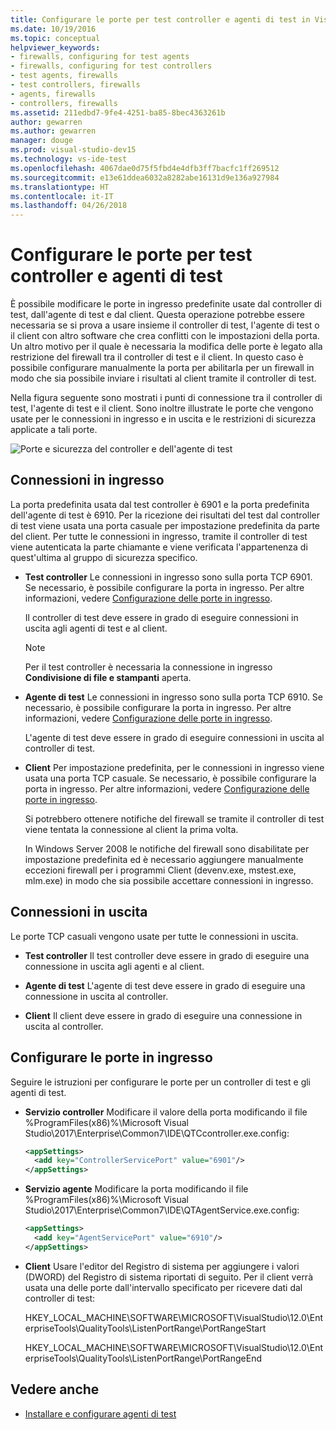 ```yaml
---
title: Configurare le porte per test controller e agenti di test in Visual Studio
ms.date: 10/19/2016
ms.topic: conceptual
helpviewer_keywords:
- firewalls, configuring for test agents
- firewalls, configuring for test controllers
- test agents, firewalls
- test controllers, firewalls
- agents, firewalls
- controllers, firewalls
ms.assetid: 211edbd7-9fe4-4251-ba85-8bec4363261b
author: gewarren
ms.author: gewarren
manager: douge
ms.prod: visual-studio-dev15
ms.technology: vs-ide-test
ms.openlocfilehash: 4067dae0d75f5fbd4e4dfb3ff7bacfc1ff269512
ms.sourcegitcommit: e13e61ddea6032a8282abe16131d9e136a927984
ms.translationtype: HT
ms.contentlocale: it-IT
ms.lasthandoff: 04/26/2018
---
```

# <a name="configure-ports-for-test-controllers-and-test-agents"></a>Configurare le porte per test controller e agenti di test

È possibile modificare le porte in ingresso predefinite usate dal controller di test, dall'agente di test e dal client. Questa operazione potrebbe essere necessaria se si prova a usare insieme il controller di test, l'agente di test o il client con altro software che crea conflitti con le impostazioni della porta. Un altro motivo per il quale è necessaria la modifica delle porte è legato alla restrizione del firewall tra il controller di test e il client. In questo caso è possibile configurare manualmente la porta per abilitarla per un firewall in modo che sia possibile inviare i risultati al client tramite il controller di test.

 Nella figura seguente sono mostrati i punti di connessione tra il controller di test, l'agente di test e il client. Sono inoltre illustrate le porte che vengono usate per le connessioni in ingresso e in uscita e le restrizioni di sicurezza applicate a tali porte.

 ![Porte e sicurezza del controller e dell'agente di test](../test/media/test-controller-agent-firewall.png)

## <a name="incoming-connections"></a>Connessioni in ingresso

La porta predefinita usata dal test controller è 6901 e la porta predefinita dell'agente di test è 6910. Per la ricezione dei risultati del test dal controller di test viene usata una porta casuale per impostazione predefinita da parte del client. Per tutte le connessioni in ingresso, tramite il controller di test viene autenticata la parte chiamante e viene verificata l'appartenenza di quest'ultima al gruppo di sicurezza specifico.

- **Test controller** Le connessioni in ingresso sono sulla porta TCP 6901. Se necessario, è possibile configurare la porta in ingresso. Per altre informazioni, vedere [Configurazione delle porte in ingresso](#ConfigurePorts).

    Il controller di test deve essere in grado di eseguire connessioni in uscita agli agenti di test e al client.

    > [!NOTE]
    > Per il test controller è necessaria la connessione in ingresso **Condivisione di file e stampanti** aperta.

- **Agente di test** Le connessioni in ingresso sono sulla porta TCP 6910. Se necessario, è possibile configurare la porta in ingresso. Per altre informazioni, vedere [Configurazione delle porte in ingresso](#ConfigurePorts).

   L'agente di test deve essere in grado di eseguire connessioni in uscita al controller di test.

- **Client** Per impostazione predefinita, per le connessioni in ingresso viene usata una porta TCP casuale. Se necessario, è possibile configurare la porta in ingresso. Per altre informazioni, vedere [Configurazione delle porte in ingresso](#ConfigurePorts).

   Si potrebbero ottenere notifiche del firewall se tramite il controller di test viene tentata la connessione al client la prima volta.

   In Windows Server 2008 le notifiche del firewall sono disabilitate per impostazione predefinita ed è necessario aggiungere manualmente eccezioni firewall per i programmi Client (devenv.exe, mstest.exe, mlm.exe) in modo che sia possibile accettare connessioni in ingresso.

## <a name="outgoing-connections"></a>Connessioni in uscita

Le porte TCP casuali vengono usate per tutte le connessioni in uscita.

- **Test controller** Il test controller deve essere in grado di eseguire una connessione in uscita agli agenti e al client.

- **Agente di test** L'agente di test deve essere in grado di eseguire una connessione in uscita al controller.

- **Client** Il client deve essere in grado di eseguire una connessione in uscita al controller.

## <a name="configure-the-incoming-ports"></a>Configurare le porte in ingresso

Seguire le istruzioni per configurare le porte per un controller di test e gli agenti di test.

- **Servizio controller** Modificare il valore della porta modificando il file %ProgramFiles(x86)%\Microsoft Visual Studio\2017\Enterprise\Common7\IDE\QTCcontroller.exe.config:

    ```xml
    <appSettings>
      <add key="ControllerServicePort" value="6901"/>
    </appSettings>
    ```

- **Servizio agente** Modificare la porta modificando il file %ProgramFiles(x86)%\Microsoft Visual Studio\2017\Enterprise\Common7\IDE\QTAgentService.exe.config:

    ```xml
    <appSettings>
      <add key="AgentServicePort" value="6910"/>
    </appSettings>
    ```

- **Client** Usare l'editor del Registro di sistema per aggiungere i valori (DWORD) del Registro di sistema riportati di seguito. Per il client verrà usata una delle porte dall'intervallo specificato per ricevere dati dal controller di test:

     HKEY_LOCAL_MACHINE\SOFTWARE\MICROSOFT\VisualStudio\12.0\EnterpriseTools\QualityTools\ListenPortRange\PortRangeStart

     HKEY_LOCAL_MACHINE\SOFTWARE\MICROSOFT\VisualStudio\12.0\EnterpriseTools\QualityTools\ListenPortRange\PortRangeEnd

## <a name="see-also"></a>Vedere anche

- [Installare e configurare agenti di test](../test/lab-management/install-configure-test-agents.md)
